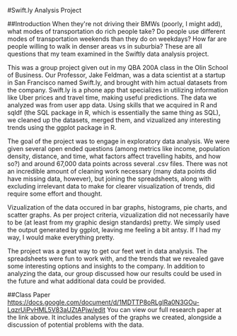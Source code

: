 #Swift.ly Analysis Project

##Introduction
When they're not driving their BMWs (poorly, I might add), what modes of transportation do rich people take? Do people use different modes of transportation weekends than they do on weekdays? How far are people willing to walk in denser areas vs in suburbia? These are all questions that my team examined in the Swiftly data analysis project.

This was a group project given out in my QBA 200A class in the Olin School of Business. Our Professor, Jake Feldman, was a data scientist at a startup in San Francisco named Swift.ly, and brought with him actual datasets from the company. Swift.ly is a phone app that specializes in utilizing information like Uber prices and travel time, making useful predictions. The data we analyzed was from user app data. Using skills that we acquired in R and sqldf (the SQL package in R, which is essentially the same thing as SQL), we cleaned up the datasets, merged them, and vizualized any interesting trends using the ggplot package in R. 

The goal of the project was to engage in exploratory data analysis. We were given several open ended questions (among metrics like income, population density, distance, and time, what factors affect travelling habits, and how so?) and around 67,000 data points across several .csv files. There was not an incredible amount of cleaning work necessary (many data points did have missing data, however), but joining the spreadsheets, along with excluding irrelevant data to make for clearer visualization of trends, did require some effort and thought.

Vizualization of the data occured in bar graphs, histograms, pie charts, and scatter graphs. As per project criteria, vizualization did not necessarily have to be (at least from my graphic design standards) pretty. We simply used the output generated by ggplot, leaving me feeling a bit antsy. If I had my way, I would make everything pretty.

The project was a great way to get our feet wet in data analysis. The spreadsheets were fun to work with, and the trends that we revealed gave some interesting options and insights to the company. In addition to analyzing the data, our group discussed  how our results could be used in the future and what additional data could be provided.

##Class Paper
https://docs.google.com/document/d/1MDTTP8oRLgIRa0N3GOu-LqzrUiPvHML5V83aUZtAPjw/edit
You can view our full research paper at the link above. It includes analyses of the graphs we created, alongside a discussion of potential problems with the data.
